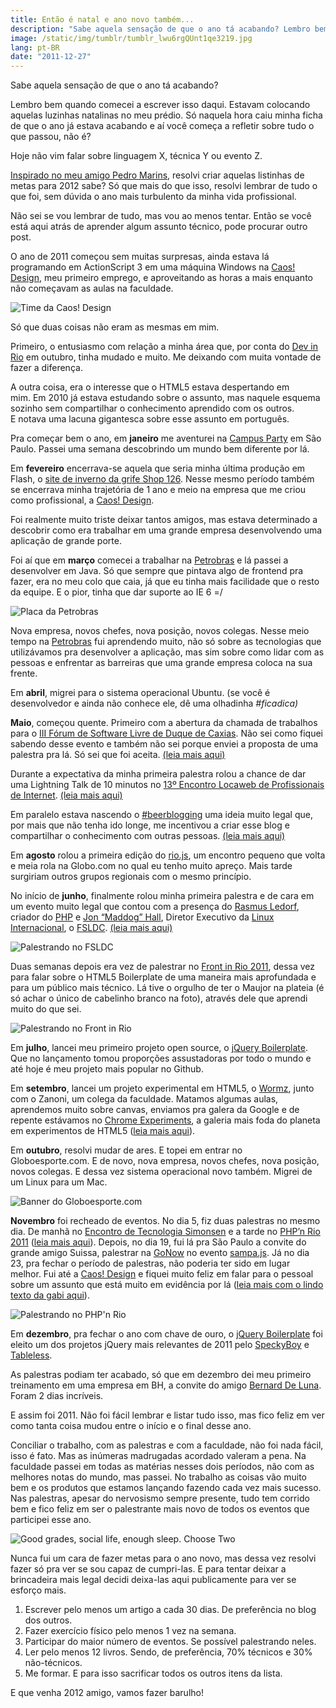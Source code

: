 ```yaml
---
title: Então é natal e ano novo também...
description: "Sabe aquela sensação de que o ano tá acabando? Lembro bem quando comecei a escrever isso daqui. Estavam colocando aquelas luzinhas natalinas no meu prédio. Só naquela hora caiu minha ficha de que o ano já estava acabando e aí você começa a refletir sobre tudo o que passou, não é?"
image: /static/img/tumblr/tumblr_lwu6rgQUnt1qe3219.jpg
lang: pt-BR
date: "2011-12-27"
---
```


Sabe aquela sensação de que o ano tá acabando?

Lembro bem quando comecei a escrever isso daqui. Estavam colocando aquelas luzinhas natalinas no meu prédio. Só naquela hora caiu minha ficha de que o ano já estava acabando e aí você começa a refletir sobre tudo o que passou, não é?

Hoje não vim falar sobre linguagem X, técnica Y ou evento Z.

[Inspirado no meu amigo Pedro Marins](http://pedromarins.com/metas-para-2011-2/), resolvi criar aquelas listinhas de metas para 2012 sabe? Só que mais do que isso, resolvi lembrar de tudo o que foi, sem dúvida o ano mais turbulento da minha vida profissional.

Não sei se vou lembrar de tudo, mas vou ao menos tentar. Então se você está aqui atrás de aprender algum assunto técnico, pode procurar outro post.

<!-- more -->

O ano de 2011 começou sem muitas surpresas, ainda estava lá programando em ActionScript 3 em uma máquina Windows na [Caos! Design](http://caosdesign.com.br), meu primeiro emprego, e aproveitando as horas a mais enquanto não começavam as aulas na faculdade.

![Time da Caos! Design](/static/img/tumblr/tumblr_lwv5x2YSIR1qe3219.jpg)

Só que duas coisas não eram as mesmas em mim.

Primeiro, o entusiasmo com relação a minha área que, por conta do [Dev in Rio](http://www.devinrio.com.br/2010) em outubro, tinha mudado e muito. Me deixando com muita vontade de fazer a diferença.

A outra coisa, era o interesse que o HTML5 estava despertando em mim. Em 2010 já estava estudando sobre o assunto, mas naquele esquema sozinho sem compartilhar o conhecimento aprendido com os outros. E notava uma lacuna gigantesca sobre esse assunto em português.

Pra começar bem o ano, em **janeiro** me aventurei na [Campus Party](http://www.campus-party.com.br/2011/index.html) em São Paulo. Passei uma semana descobrindo um mundo bem diferente por lá.

Em **fevereiro** encerrava-se aquela que seria minha última produção em Flash, o [site de inverno da grife Shop 126](http://www.shop126.com.br/inverno2011/). Nesse mesmo período também se encerrava minha trajetória de 1 ano e meio na empresa que me criou como profissional, a [Caos! Design](http://caosdesign.com.br).

Foi realmente muito triste deixar tantos amigos, mas estava determinado a descobrir como era trabalhar em uma grande empresa desenvolvendo uma aplicação de grande porte.

Foi aí que em **março** comecei a trabalhar na [Petrobras](http://petrobras.com.br/pt/) e lá passei a desenvolver em Java. Só que sempre que pintava algo de frontend pra fazer, era no meu colo que caia, já que eu tinha mais facilidade que o resto da equipe. E o pior, tinha que dar suporte ao IE 6 =/

![Placa da Petrobras](/static/img/tumblr/tumblr_lwv65mKy7d1qe3219.jpg)

Nova empresa, novos chefes, nova posição, novos colegas. Nesse meio tempo na [Petrobras](http://petrobras.com.br/pt/) fui aprendendo muito, não só sobre as tecnologias que utilizávamos pra desenvolver a aplicação, mas sim sobre como lidar com as pessoas e enfrentar as barreiras que uma grande empresa coloca na sua frente.

Em **abril**, migrei para o sistema operacional Ubuntu. (se você é desenvolvedor e ainda não conhece ele, dê uma olhadinha *#ficadica)*

**Maio**, começou quente. Primeiro com a abertura da chamada de trabalhos para o [III Fórum de Software Livre de Duque de Caxias](http://forumsoftwarelivre.com.br/2011/). Não sei como fiquei sabendo desse evento e também não sei porque enviei a proposta de uma palestra pra lá. Só sei que foi aceita. [(leia mais aqui)](/relato-iii-fsldc)

Durante a expectativa da minha primeira palestra rolou a chance de dar uma Lightning Talk de 10 minutos no [13º Encontro Locaweb de Profissionais de Internet](http://www.locaweb.com.br/encontro). [(leia mais aqui)](/relato-13elw-edted-e-mais)

Em paralelo estava nascendo o [#beerblogging](http://beerblogging.org/) uma ideia muito legal que, por mais que não tenha ido longe, me incentivou a criar esse blog e compartilhar o conhecimento com outras pessoas. [(leia mais aqui)](/hello-world)

Em **agosto** rolou a primeira edição do [rio.js](http://riojs.org/), um encontro pequeno que volta e meia rola na Globo.com no qual eu tenho muito apreço. Mais tarde surgiriam outros grupos regionais com o mesmo princípio.

No início de **junho**, finalmente rolou minha primeira palestra e de cara em um evento muito legal que contou com a presença do [Rasmus Ledorf](http://pt.wikipedia.org/wiki/Rasmus_Lerdorf), criador do [PHP](http://br.php.net/) e [Jon “Maddog” Hall](http://pt.wikipedia.org/wiki/Jon_Hall), Diretor Executivo da [Linux Internacional](http://pt.wikipedia.org/wiki/Linux_International), o [FSLDC](http://forumsoftwarelivre.com.br/2011/). [(leia mais aqui)](/relato-iii-fsldc)

![Palestrando no FSLDC](/static/img/tumblr/tumblr_lwv68rZsbv1qe3219.jpg)

Duas semanas depois era vez de palestrar no [Front in Rio 2011](/relato-iii-fsldc), dessa vez para falar sobre o HTML5 Boilerplate de uma maneira mais aprofundada e para um público mais técnico. Lá tive o orgulho de ter o Maujor na plateia (é só achar o único de cabelinho branco na foto), através dele que aprendi muito do que sei.

![Palestrando no Front in Rio](/static/img/tumblr/tumblr_lwv6athH6o1qe3219.jpg)

Em **julho**, lancei meu primeiro projeto open source, o [jQuery Boilerplate](http://jqueryboilerplate.com/). Que no lançamento tomou proporções assustadoras por todo o mundo e até hoje é meu projeto mais popular no Github.

Em **setembro**, lancei um projeto experimental em HTML5, o [Wormz](http://html5-pro.com/wormz/), junto com o Zanoni, um colega da faculdade. Matamos algumas aulas, aprendemos muito sobre canvas, enviamos pra galera da Google e de repente estávamos no [Chrome Experiments](http://www.chromeexperiments.com/detail/wormz/), a galeria mais foda do planeta em experimentos de HTML5 ([leia mais aqui](/senhoras-e-senhores-apresento-lhes-wormz)).

Em **outubro**, resolvi mudar de ares. E topei em entrar no Globoesporte.com. E de novo, nova empresa, novos chefes, nova posição, novos colegas. E dessa vez sistema operacional novo também. Migrei de um Linux para um Mac.

![Banner do Globoesporte.com](/static/img/tumblr/tumblr_lwv70iddct1qe3219.jpg)

**Novembro** foi recheado de eventos. No dia 5, fiz duas palestras no mesmo dia. De manhã no [Encontro de Tecnologia Simonsen](http://www.simonsen.br/ets/) e a tarde no [PHP’n Rio 2011](http://phpnrio.com.br/) ([leia mais aqui](/como-usar-html5-sem-uma-maquina-do-tempo)). Depois, no dia 19, fui lá pra São Paulo a convite do grande amigo Suissa, palestrar na [GoNow](http://www.gonow.com.br/blog/2011/11/25/html5-web-semantica-que-chegou-para-ficar/) no evento [sampa.js](http://sampajs.com/). Já no dia 23, pra fechar o período de palestras, não poderia ter sido em lugar melhor. Fui até a [Caos! Design](http://Caos!%20Design) e fiquei muito feliz em falar para o pessoal sobre um assunto que está muito em evidência por lá ([leia mais com o lindo texto da gabi aqui](http://www.blog.caosdesign.com.br/convescote-novembro-trailer-de-livro-e-html5)).

![Palestrando no PHP'n Rio](/static/img/tumblr/tumblr_lwv74beQHI1qe3219.jpg)

Em **dezembro**, pra fechar o ano com chave de ouro, o [jQuery Boilerplate](http://jqueryboilerplate.com) foi eleito um dos projetos jQuery mais relevantes de 2011 pelo [SpeckyBoy](http://speckyboy.com/2011/12/07/the-50-most-useful-jquery-plugins-from-2011/) e [Tableless](http://tableless.com.br/20-plugins-jquery-que-marcaram-2011/).

As palestras podiam ter acabado, só que em dezembro dei meu primeiro treinamento em uma empresa em BH, a convite do amigo [Bernard De Luna](http://bernarddeluna.com/). Foram 2 dias incríveis.

E assim foi 2011. Não foi fácil lembrar e listar tudo isso, mas fico feliz em ver como tanta coisa mudou entre o início e o final desse ano.

Conciliar o trabalho, com as palestras e com a faculdade, não foi nada fácil, isso é fato. Mas as inúmeras madrugadas acordado valeram a pena. Na faculdade passei em todas as matérias nesses dois períodos, não com as melhores notas do mundo, mas passei. No trabalho as coisas vão muito bem e os produtos que estamos lançando fazendo cada vez mais sucesso. Nas palestras, apesar do nervosismo sempre presente, tudo tem corrido bem e fico feliz em ser o palestrante mais novo de todos os eventos que participei esse ano.

![Good grades, social life, enough sleep. Choose Two](/static/img/tumblr/tumblr_lwu3r0fpvJ1qe3219.jpg)

Nunca fui um cara de fazer metas para o ano novo, mas dessa vez resolvi fazer só pra ver se sou capaz de cumpri-las. E para tentar deixar a brincadeira mais legal decidi deixa-las aqui publicamente para ver se esforço mais.

1. Escrever pelo menos um artigo a cada 30 dias. De preferência no blog dos outros.
2. Fazer exercício físico pelo menos 1 vez na semana.
3. Participar do maior número de eventos. Se possível palestrando neles.
4. Ler pelo menos 12 livros. Sendo, de preferência, 70% técnicos e 30% não-técnicos.
5. Me formar. E para isso sacrificar todos os outros itens da lista.

E que venha 2012 amigo, vamos fazer barulho!
